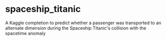 # spaceship_titanic
A Kaggle comptetion to predict whether a passenger was transported to an alternate dimension during the Spaceship Titanic's collision with the spacetime anomaly
